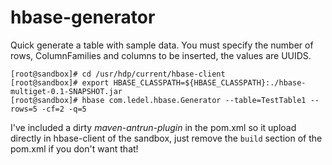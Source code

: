 # hbase-generator

Quick generate a table with sample data.
You must specify the number of rows, ColumnFamilies and columns to be inserted, the values are UUIDS. 
```
[root@sandbox]# cd /usr/hdp/current/hbase-client
[root@sandbox]# export HBASE_CLASSPATH=${HBASE_CLASSPATH}:./hbase-multiget-0.1-SNAPSHOT.jar
[root@sandbox]# hbase com.ledel.hbase.Generator --table=TestTable1 --rows=5 -cf=2 -q=5
``` 

I've included a dirty *maven-antrun-plugin* in the pom.xml so it upload directly in hbase-client of the sandbox, just remove the `build` section of the pom.xml if you don't want that!
